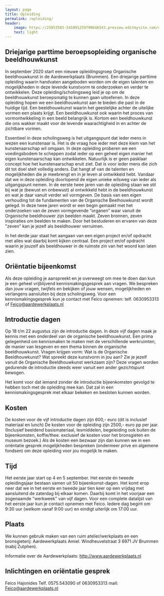 ```yaml
---
layout: page
title: Opleiding
permalink: /opleiding/
header:
    image: https://25853585-541091259790646543.preview.editmysite.com/uploads/2/5/8/5/25853585/opleiding-5_orig.jpg
    text: light
---
```


## Driejarige parttime beroepsopleiding organische beeldhouwkunst

In september 2020 start een nieuwe opleidingsgroep Organische beeldhouwkunst in de Aardewerkplaats (Brummen). Een driejarige parttime opleiding waarin handvaten aangeboden worden om de eigen talenten en mogelijkheden in deze levende kunstvorm te onderzoeken en verder te ontwikkelen. Deze opleiding/scholingsweg leid je op om de beeldhouwkunst beroepsmatig te kunnen gaan uitoefenen.
In deze opleiding hopen we een beeldhouwkunst aan te bieden die past in de huidige tijd. Een beeldhouwkunst waarin het geestelijke achter de uitelijke vormen een plaats krijgt. Een beeldhouwkunst ook waarin het proces van vormontwikkeling in een beeld belangrijk is. Kortom een beeldhouwkunst die ons wakker maakt voor de levende waarachtigheid in en achter de zichtbare vormen.

Essentieel in deze scholingsweg is het uitgangspunt dat ieder mens in wezen een kunstenaar is. Het is de vraag hoe ieder met deze kiem van het kunstenaarschap wil omgaan. In deze opleiding proberen we een voedingsbodem te scheppen zodat ieder op een geheel eigen manier het eigen kunstenaarschap kan ontwikkelen.
Natuurlijk is er geen pasklaar concept hoe het kunstenaarschap eruit ziet. Dat is voor ieder mens die zich dit tot doel stelt volledig anders. Dat hangt af van de talenten en mogelijkheden die je meebrengt en in je leven al ontwikkeld hebt. Vandaar dat we in deze opleiding doorlopend de eigen unieke wilsweg van ieder als uitgangspunt nemen. In de eerste twee jaren van de opleiding staan we stil bij wat je (bewust en onbewust) al ontwikkeld hebt in de beeldhouwkunst en wat je daar vanuit verder wil vormgeven. De basis van een eigen verhouding tot de fundamenten van de Organische Beelhouwkunst wordt gelegd. In deze twee jaren wordt er een begin gemaakt met het onderzoeken van de zeven vormgevende “organen” waar vanuit de Organische beeldhouwer zijn beelden maakt. Zeven bronnen, zeven inspiraties om beelden te  maken. Door het bestuderen en ervaren van deze "zeven" kan je jezelf als beeldhouwer verruimen.

In het derde jaar staat het aangaan van een eigen project en/of opdracht met alles wat daarbij komt kijken centraal. Een project en/of opdracht waarin je jouzelf als beeldhouwer in de ruimste zin van het woord kan laten zien.

## Oriëntatie bijeenkomst

Als deze opleiding je aanspreekt en je overweegt om mee te doen dan kun je een geheel vrijblijvend kennismakingsgesprek aan vragen. We bespreken dan jouw vragen, twijfels en bekijken of jouw wensen, mogelijkheden en verlangens aansluiten bij deze scholingsweg.
Voor een kennismakingsgesprek kun je contact met Feico opnemen: telf. 0630953313 of Feico@aardewerkplaats.nl

## Introductie dagen

Op 18 t/m 22 augustus  zijn de introductie dagen. In deze vijf dagen maak je kennis met een onderdeel van de organische beeldhouwkunst. Een prima gelegenheid om kennismaken te maken met de verschillende werkruimten, de manier van lesgeven en een thema binnen de organische beeldhouwkunst. Vragen krijgen vorm: Wat is de Organische Beeldhouwkunst? Wat spreekt deze kunstvorm in jou aan? Zie je jezelf vanuit de Organische Beeldhouwkunst werkzaam zijn?
Deze vragen worden gedurende de introductie steeds weer vanuit een ander gezichtspunt bewogen.

Het komt voor dat iemand zonder de introductie bijeenkomsten gevolgd te hebben toch met de opleiding mee kan. Dat zal in een kennismakingsgesprek met elkaar bekeken en besloten kunnen worden.

## Kosten

De kosten voor de vijf introductie dagen zijn 600,- euro  (dit is inclusief materiaal en lunch)
De kosten voor de opleiding zijn 2500,- euro pp per jaar. (Inclusief beeldend basismateriaal, lesmiddelen, begeleiding ook buiten de bijeenkomsten, koffie/thee. exclusief de kosten voor het bronsgieten en museum bezoek.)
Als de kosten een bezwaar zijn dan kunnen we in een oriëntatie gesprek mogelijkheden bespreken (ondermeer prive en algemene fondsen) om deze opleiding voor jou mogelijk te maken.

## Tijd

Het eerste jaar start op 4 en 5 september.
Het eerste én tweede opleidingsjaar bestaan samen uit 50 bijeenkomst-dagen. Het komt erop neer dat we in het eerste en tweede jaar tien keer op een vrijdag met aansluitend de zaterdag bij elkaar komen. Daarbij komt in het voorjaar een zogenaamde "werkweek" van vijf dagen.
Voor een complete datalijst van het eerste jaar kun je contact opnemen met Feico.
Iedere dag begint om 9:30 uur (welkom vanaf 9:00 uur) en eindigt uiterlijk om 17:00 uur.

## Plaats

We kunnen gebruik maken van een ruim atelier/werkplaats  en een bronsgieterij:
Aardewerkplaats Amiel.
Windheuvelstraat 3
6971 JV Brummen (nabij Zutphen).

Informatie over de Aardewerkplaats: http://www.aardewerkplaats.nl

## Inlichtingen en oriëntatie gesprek

Feico Hajonides
Telf. 0575.543090 of 0630953313
mail: Feico@aardewerkplaats.nl
